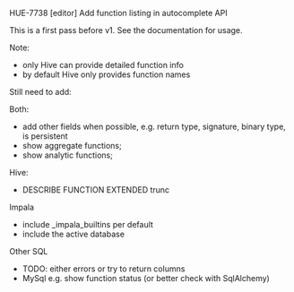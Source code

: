 HUE-7738 [editor] Add function listing in autocomplete API

This is a first pass before v1. See the documentation for usage.

Note:
- only Hive can provide detailed function info
- by default Hive only provides function names

Still need to add:

Both:
- add other fields when possible, e.g. return type, signature, binary
type, is persistent
- show aggregate functions;
- show analytic functions;

Hive:
- DESCRIBE FUNCTION EXTENDED trunc

Impala
- include _impala_builtins per default
- include the active database

Other SQL
- TODO: either errors or try to return columns
- MySql e.g. show function status (or better check with SqlAlchemy)
